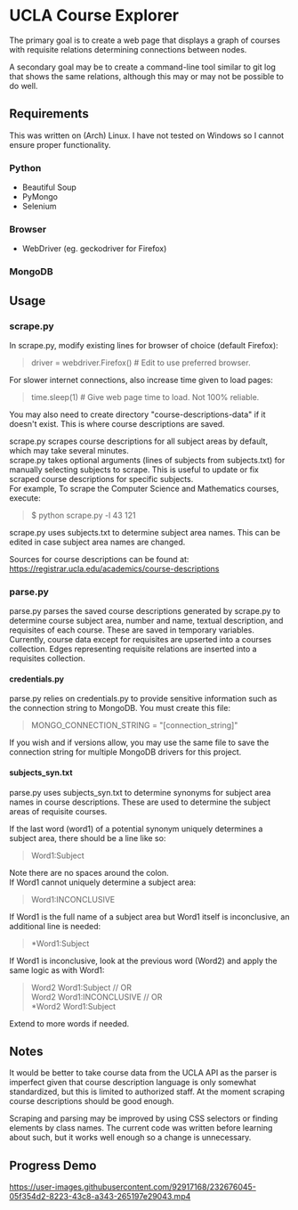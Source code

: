 # UCLA Course Explorer
The primary goal is to create a web page that displays a graph of courses with requisite relations determining connections between nodes.

A secondary goal may be to create a command-line tool similar to git log that shows the same relations, although this may or may not be possible to do well.
## Requirements
This was written on (Arch) Linux. I have not tested on Windows so I cannot ensure proper functionality.

### Python
* Beautiful Soup
* PyMongo
* Selenium

### Browser
* WebDriver (eg. geckodriver for Firefox)

### MongoDB

## Usage
### scrape.py
In scrape.py, modify existing lines for browser of choice (default Firefox):
> driver = webdriver.Firefox() # Edit to use preferred browser.

For slower internet connections, also increase time given to load pages:
> time.sleep(1) # Give web page time to load. Not 100% reliable.

You may also need to create directory "course-descriptions-data" if it doesn't exist. This is where course descriptions are saved.

scrape.py scrapes course descriptions for all subject areas by default, which may take several minutes.  
scrape.py takes optional arguments (lines of subjects from subjects.txt) for manually selecting subjects to scrape. This is useful to update or fix scraped course descriptions for specific subjects.  
For example, To scrape the Computer Science and Mathematics courses, execute:
> $ python scrape.py -l 43 121

scrape.py uses subjects.txt to determine subject area names. This can be edited in case subject area names are changed.

Sources for course descriptions can be found at:
https://registrar.ucla.edu/academics/course-descriptions

### parse.py
parse.py parses the saved course descriptions generated by scrape.py to determine course subject area, number and name, textual description, and requisites of each course. These are saved in temporary variables. Currently, course data except for requisites are upserted into a courses collection. Edges representing requisite relations are inserted into a requisites collection.

#### credentials.py
parse.py relies on credentials.py to provide sensitive information such as the connection string to MongoDB. You must create this file:
> MONGO_CONNECTION_STRING = "[connection_string]"

If you wish and if versions allow, you may use the same file to save the connection string for multiple MongoDB drivers for this project.

#### subjects_syn.txt
parse.py uses subjects_syn.txt to determine synonyms for subject area names in course descriptions. These are used to determine the subject areas of requisite courses.

If the last word (word1) of a potential synonym uniquely determines a subject area, there should be a line like so:
> Word1:Subject

Note there are no spaces around the colon.  
If Word1 cannot uniquely determine a subject area:
> Word1:INCONCLUSIVE

If Word1 is the full name of a subject area but Word1 itself is inconclusive, an additional line is needed:
> *Word1:Subject

If Word1 is inconclusive, look at the previous word (Word2) and apply the same logic as with Word1:
> Word2 Word1:Subject // OR  
> Word2 Word1:INCONCLUSIVE // OR  
> *Word2 Word1:Subject

Extend to more words if needed.

## Notes
It would be better to take course data from the UCLA API as the parser is imperfect given that course description language is only somewhat standardized, but this is limited to authorized staff. At the moment scraping course descriptions should be good enough.

Scraping and parsing may be improved by using CSS selectors or finding elements by class names. The current code was written before learning about such, but it works well enough so a change is unnecessary.

## Progress Demo
https://user-images.githubusercontent.com/92917168/232676045-05f354d2-8223-43c8-a343-265197e29043.mp4
